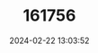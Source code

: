 ---
title: "161756"
category: "Bombina maxima"
draft: false
date: 2024-02-22 13:03:52
languages:
  English: ["Large-webbed Bell Toad", "Yunnan Firebelly Toad"]
  Chinese: ["大蹼铃蟾"]
---